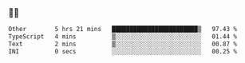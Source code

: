 ### 👨‍💻

<!--START_SECTION:waka-->

```txt
Other        5 hrs 21 mins   ████████████████████████▒   97.43 %
TypeScript   4 mins          ▒░░░░░░░░░░░░░░░░░░░░░░░░   01.44 %
Text         2 mins          ▒░░░░░░░░░░░░░░░░░░░░░░░░   00.87 %
INI          0 secs          ░░░░░░░░░░░░░░░░░░░░░░░░░   00.25 %
```

<!--END_SECTION:waka-->
